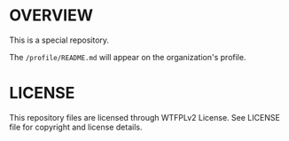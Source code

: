 OVERVIEW
========

This is a special repository.

The `/profile/README.md` will appear on the organization's profile.


LICENSE
=======

This repository files are licensed through WTFPLv2 License.
See LICENSE file for copyright and license details.
